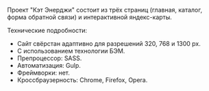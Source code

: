 Проект "Кэт Энерджи" состоит из трёх страниц (главная, каталог, форма обратной связи) и интерактивной яндекс-карты.

Технические подробности:

- Сайт свёрстан адаптивно для разрешений 320, 768 и 1300 px.
- С использованием технологии БЭМ.
- Препроцессор: SASS.
- Автоматизация: Gulp.
- Фреймворки: нет.
- Кроссбраузерность: Chrome, Firefox, Opera.
